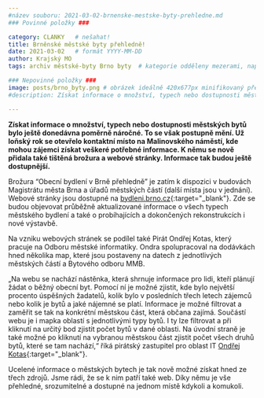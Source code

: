 ```yaml
---
#název souboru: 2021-03-02-brnenske-mestske-byty-prehledne.md
### Povinné položky ###

category: CLANKY   # nešahat!
title: Brněnské městské byty přehledně!
date: 2021-03-02   # formát YYYY-MM-DD
author: Krajský MO  
tags: archiv městské-byty Brno byty  # kategorie odděleny mezerami, např. volby zemědělství životní-prostředí piráti (viz https://jihomoravsky.pirati.cz/tags/)

### Nepovinné položky ###
image: posts/brno_byty.png # obrázek ideálně 420x677px minifikovaný přes https://tinypng.com/
#description: Získat informace o množství, typech nebo dostupnosti městských bytů bylo ještě donedávna poměrně náročné. To se však postupně mění. Už loňský rok se otevřelo kontaktní místo na Malinovského náměstí, kde mohou zájemci získat veškeré potřebné informace. K němu se nově přidala také tištěná brožura a webové stránky. Informace tak budou ještě dostupnější.

---
```


**Získat informace o množství, typech nebo dostupnosti městských bytů bylo ještě donedávna poměrně náročné. To se však postupně mění. Už loňský rok se otevřelo kontaktní místo na Malinovského náměstí, kde mohou zájemci získat veškeré potřebné informace. K němu se nově přidala také tištěná brožura a webové stránky. Informace tak budou ještě dostupnější.**

Brožura “Obecní bydlení v Brně přehledně” je zatím k dispozici v budovách Magistrátu města Brna a úřadů městských částí (další místa jsou v jednání). Webové stránky jsou dostupné na [bydleni.brno.cz](https://bydleni.brno.cz){:target="_blank"}. Zde se budou objevovat průběžně aktualizované informace o všech typech městského bydlení a také o probíhajících a dokončených rekonstrukcích i nové výstavbě.

Na vzniku webových stránek se podílel také Pirát Ondřej Kotas, který pracuje na Odboru městské informatiky. Ondra spolupracoval na dodávkách hned několika map, které jsou postaveny na datech z jednotlivých městských částí a Bytového odboru MMB. 

„Na webu se nachází nástěnka, která shrnuje informace pro lidi, kteří plánují žádat o běžný obecní byt. Pomocí ní je možné zjistit, kde bylo největší procento úspěšných žadatelů, kolik bylo v posledních třech letech zájemců nebo kolik je bytů a jaké nájemné se platí. Informace je možné filtrovat a zaměřit se tak na konkrétní městskou část, která občana zajímá. Součástí webu je i mapka oblastí s jednotlivými typy bytů. I ty lze filtrovat a při kliknutí na určitý bod zjistit počet bytů v dané oblasti. Na úvodní straně je také možné po kliknutí na vybranou městskou část zjistit počet všech druhů bytů, které se tam nachází,“ říká pirátský zastupitel pro oblast IT  [Ondřej Kotas](https://jihomoravsky.pirati.cz/lide/ondrej-kotas/){:target="_blank"}.

Ucelené informace o městských bytech je tak nově možné získat hned ze třech zdrojů. Jsme rádi, že se k nim patří také web. Díky němu je vše přehledné, srozumitelné a dostupné na jednom místě kdykoli a komukoli. 

